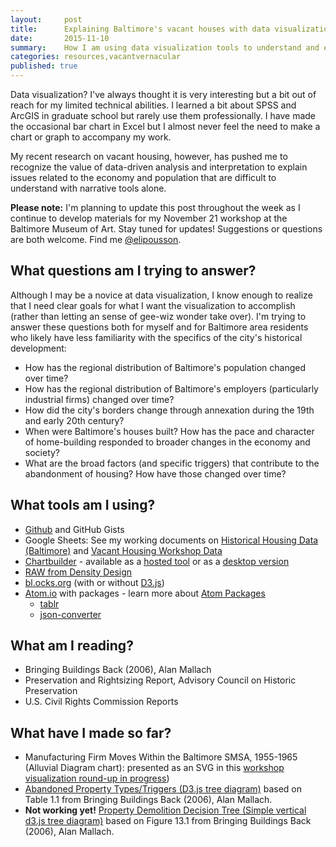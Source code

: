 ```yaml
---
layout:     post
title:      Explaining Baltimore's vacant houses with data visualizations
date:       2015-11-10
summary:    How I am using data visualization tools to understand and explain the social, economic and political context for Baltimore's problems with vacant housing.
categories: resources,vacantvernacular
published: true
---
```


Data visualization? I've always thought it is very interesting but a bit out of reach for my limited technical abilities. I learned a bit about SPSS and ArcGIS in graduate school but rarely use them professionally. I have made the occasional bar chart in Excel but I almost never feel the need to make a chart or graph to accompany my work.

My recent research on vacant housing, however, has pushed me to recognize the value of data-driven analysis and interpretation to explain issues related to the economy and population that are difficult to understand with narrative tools alone.

**Please note:** I'm planning to update this post throughout the week as I continue to develop materials for my November 21 workshop at the Baltimore Museum of Art. Stay tuned for updates! Suggestions or questions are both welcome. Find me [@elipousson](http://twitter.com/elipousson). 

## What questions am I trying to answer?

Although I may be a novice at data visualization, I know enough to realize that I need clear goals for what I want the visualization to accomplish (rather than letting an sense of gee-wiz wonder take over). I'm trying to answer these questions both for myself and for Baltimore area residents who likely have less familiarity with the specifics of the city's historical development:

- How has the regional distribution of Baltimore's population changed over time?
- How has the regional distribution of Baltimore's employers (particularly industrial firms) changed over time?
- How did the city's borders change through annexation during the 19th and early 20th century?
- When were Baltimore's houses built? How has the pace and character of home-building responded to broader changes in the economy and society?
- What are the broad factors (and specific triggers) that contribute to the abandonment of housing? How have those changed over time?

## What tools am I using?

- [Github](https://github.com/elipousson/vacant-vernacular) and GitHub Gists
- Google Sheets: See my working documents on [Historical Housing Data (Baltimore)](https://docs.google.com/spreadsheets/d/18tYYlfv7wU4WMOauIwLx9IfTs7juzfnr1emLOg-6fE0/edit?usp=sharing) and [Vacant Housing Workshop Data](https://docs.google.com/spreadsheets/d/1d5bZjBektbpz6Xs2pLHRK2xfzRx4QKZZS1WLKoB3_Pk/edit?usp=sharing) 
- [Chartbuilder](https://github.com/Quartz/Chartbuilder) - available as a [hosted tool](http://quartz.github.io/Chartbuilder/build/) or as a [desktop version](https://github.com/mhkeller/chartbuilder-electron)
- [RAW from Density Design](http://raw.densitydesign.org)
- [bl.ocks.org](http://bl.ocks.org/) (with or without [D3.js](http://d3js.org/))
- [Atom.io](atom.io) with packages - learn more about [Atom Packages](https://atom.io/docs/v1.1.0/using-atom-atom-packages)
  - [tablr](https://atom.io/packages/tablr)
  - [json-converter](https://atom.io/packages/json-converter)

## What am I reading?

- Bringing Buildings Back (2006), Alan Mallach
- Preservation and Rightsizing Report, Advisory Council on Historic Preservation
- U.S. Civil Rights Commission Reports

## What have I made so far?

- Manufacturing Firm Moves Within the Baltimore SMSA, 1955-1965 (Alluvial Diagram chart): presented as an SVG in this [workshop visualization round-up in progress](http://bl.ocks.org/elipousson/805c2f1150928174ac8e))
- [Abandoned Property Types/Triggers (D3.js tree diagram)](http://bl.ocks.org/elipousson/ad787f9c9beb4cc48cd7) based on Table 1.1 from Bringing Buildings Back (2006), Alan Mallach.
- **Not working yet!** [Property Demolition Decision Tree (Simple vertical d3.js tree diagram)](http://bl.ocks.org/elipousson/58c2ddbfbe695893f460) based on Figure 13.1 from Bringing Buildings Back (2006), Alan Mallach.

